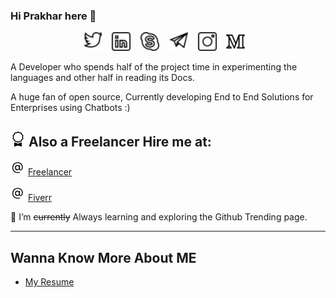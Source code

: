 ### Hi Prakhar here 👋
<p align='center'>
 <a href = https://twitter.com/me_prakhar><img height="30" src = "twitter.svg" ></a> &nbsp;&nbsp;  <a href = https://www.linkedin.com/in/pr4k><img height="30" src = "linkedin.svg" ></a> &nbsp;&nbsp;  <a href = https://join.skype.com/invite/oZkUaPq8hsnw><img height="30" src = "skype.svg" ></a> &nbsp;&nbsp; <a href = https://t.me/Prakharkaushik><img height="30" src = "telegram.svg" ></a> &nbsp;&nbsp; <a href = https://www.instagram.com/prakhar.kaush><img height="30" src = "instagram.svg" ></a> &nbsp;&nbsp;  <a href = https://medium.com/@pr4k><img height="30" src = "medium.svg" ></a> &nbsp;&nbsp; 

 </p>

A Developer who spends half of the project time in experimenting the languages and other half in reading
its Docs.

A huge fan of open source, Currently developing End to End Solutions for Enterprises using Chatbots :)

## ![bow](bow.svg) Also a Freelancer Hire me at:

![@](attherate.svg) <a href = https://www.freelancer.com/u/Prakhark19> Freelancer </a> <br>

![@](attherate.svg) <a href = https://www.fiverr.com/prakharkaushik> Fiverr </a>




🌱 I’m ~~currently~~ Always learning and exploring the
Github Trending page.


---

## Wanna Know More About ME

- [My Resume](https://pr4k.github.io/assets/Prakhar_CV.pdf)

